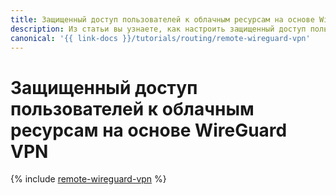 ```yaml
---
title: Защищенный доступ пользователей к облачным ресурсам на основе WireGuard VPN
description: Из статьи вы узнаете, как настроить защищенный доступ пользователей к облачным ресурсам на основе WireGuard VPN.
canonical: '{{ link-docs }}/tutorials/routing/remote-wireguard-vpn'
---
```


# Защищенный доступ пользователей к облачным ресурсам на основе WireGuard VPN

{% include [remote-wireguard-vpn](../../_tutorials/routing/remote-wireguard-vpn.md) %}